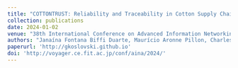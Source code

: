 ```yaml
---
title: "COTTONTRUST: Reliability and Traceability in Cotton Supply Chain Using Self-Sovereign Identity"
collection: publications
date: 2024-01-02
venue: "38th International Conference on Advanced Information Networking and Applications (AINA)"
authors: "Janaína Fontana Biffi Duarte, Maurício Aronne Pillon, Charles Christian Miers, Guilherme Piêgas Koslovski, Gilson Sohn Junior, Gabriel Felipe Cordeiro da Silva"
paperurl: 'http://gkoslovski.github.io'
doi: 'http://voyager.ce.fit.ac.jp/conf/aina/2024/'
---
```


